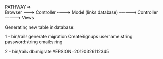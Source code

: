 PATHWAY =>   
 Browser ---> Controller ----> Model (links database) ------> Controller -----> Views

Generating new table in database:

1 - bin/rails generate migration CreateSignups username:string password:string email:string

2 - bin/rails db:migrate VERSION=20190326112345
